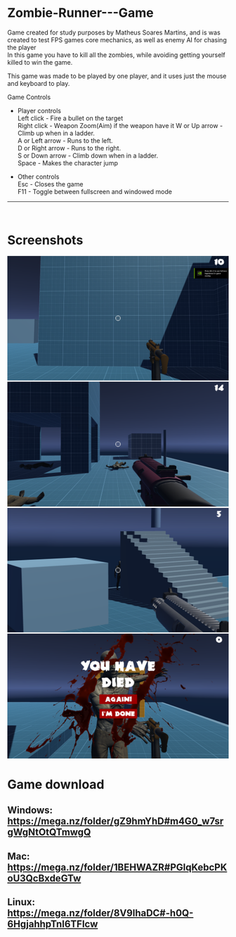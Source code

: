 <!-- GAME PROJECT TITLE -->
# Zombie-Runner---Game
Game created for study purposes by Matheus Soares Martins, and is was created to test FPS games core mechanics, as well as enemy AI for chasing the player<br>
In this game you have to kill all the zombies, while avoiding getting yourself killed to win the game.
<br>

This game was made to be played by one player, and it uses just the mouse and keyboard to play.
<br>

Game Controls<br>
- Player controls<br>
Left click - Fire a bullet on the target<br>
Right click - Weapon Zoom(Aim) if the weapon have it
W or Up arrow - Climb up when in a ladder.<br>
A or Left arrow - Runs to the left.<br>
D or Right arrow - Runs to the right.<br>
S or Down arrow - Climb down when in a ladder.<br>
Space - Makes the character jump<br>

- Other controls<br>
Esc - Closes the game<br>
F11 - Toggle between fullscreen and windowed mode<br>
******************************************************************************

<br>

<!-- GAME PROJECT IMAGES -->
# Screenshots
![Screenshot1](./Images/gameAction.png)
![Screenshot2](./Images/gameAction2.png)
![Screenshot3](./Images/gameAction3.png)
![Screenshot4](./Images/gameAction4.png)

<!-- GAME PROJECT BUILDS -->
# Game download<br>
## Windows:<br>https://mega.nz/folder/gZ9hmYhD#m4G0_w7srgWgNtOtQTmwgQ
## Mac:<br>https://mega.nz/folder/1BEHWAZR#PGlqKebcPKoU3QcBxdeGTw
## Linux: <br>https://mega.nz/folder/8V9lhaDC#-h0Q-6HgjahhpTnI6TFIcw